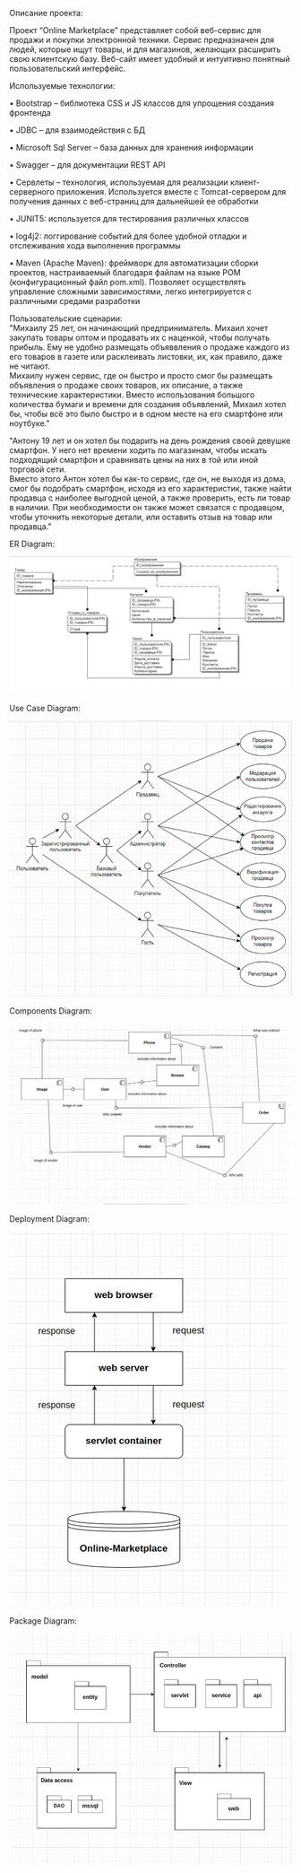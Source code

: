 Описание проекта:  

Проект “Online Marketplace” представляет собой веб-сервис для продажи и покупки электронной техники. Сервис предназначен для людей, которые ищут товары, и для магазинов, желающих расширить свою клиентскую базу. Веб-сайт имеет удобный и интуитивно понятный пользовательский интерфейс. 

Используемые технологии:  

•	Bootstrap – библиотека CSS и JS классов для упрощения создания фронтенда  

•	JDBC – для взаимодействия с БД  

•	Microsoft Sql Server – база данных для хранения информации  

•	Swagger – для документации REST API  

•	Сервлеты – технология, используемая для реализации клиент-серверного приложения. Используется вместе с Tomcat-сервером для получения данных с веб-страниц для дальнейшей ее обработки  

•	JUNIT5: используется для тестирования различных классов  

•	log4j2: логгирование событий для более удобной отладки и отслеживания хода выполнения программы  

•	Maven (Apache Maven): фреймворк для автоматизации сборки проектов, настраиваемый благодаря файлам на языке POM (конфигурационный файл pom.xml). Позволяет осуществлять управление сложными зависимостями, легко интегрируется с различными средами разработки  

Пользовательские сценарии:  
"Михаилу 25 лет, он начинающий предприниматель. Михаил хочет закупать товары оптом и продавать их с наценкой, чтобы получать прибыль. Ему не удобно размещать объяввления о продаже каждого из его товаров в газете или расклеивать листовки, их, как правило, даже не читают.  
Михаилу нужен сервис, где он быстро и просто смог бы размещать объявления о продаже своих товаров, их описание, а также технические характеристики. Вместо использования большого количества бумаги и времени для создания объявлений, Михаил хотел бы, чтобы всё это было быстро и в одном месте на его смартфоне или ноутбуке."  

"Антону 19 лет и он хотел бы подарить на день рождения своей девушке смартфон. У него нет времени ходить по магазинам, чтобы искать подходящий смартфон и сравнивать цены на них в той или иной торговой сети.  
Вместо этого Антон хотел бы как-то сервис, где он, не выходя из дома, смог бы подобрать смартфон, исходя из его характеристик, также найти продавца с наиболее выгодной ценой, а также проверить, есть ли товар в наличии. При необходимости он также может связатся с продавцом, чтобы уточнить некоторые детали, или оставить отзыв на товар или продавца."  
  
 ER Diagram:  
 
![ER Diagram](https://github.com/Zhabonchik/Online-Marketplace/blob/main/images/Er-diagram.png)  

Use Case Diagram:  

![Use Case Diagram](https://github.com/Zhabonchik/Online-Marketplace/blob/main/images/Use-case.png)

Components Diagram:  

![Components Diagram](https://github.com/Zhabonchik/Online-Marketplace/blob/main/images/component.png)

Deployment Diagram:  

![Deployment Diagram](https://github.com/Zhabonchik/Online-Marketplace/blob/main/images/deployment.png)

Package Diagram:  

![Package Diagram](https://github.com/Zhabonchik/Online-Marketplace/blob/main/images/package.png)
 
